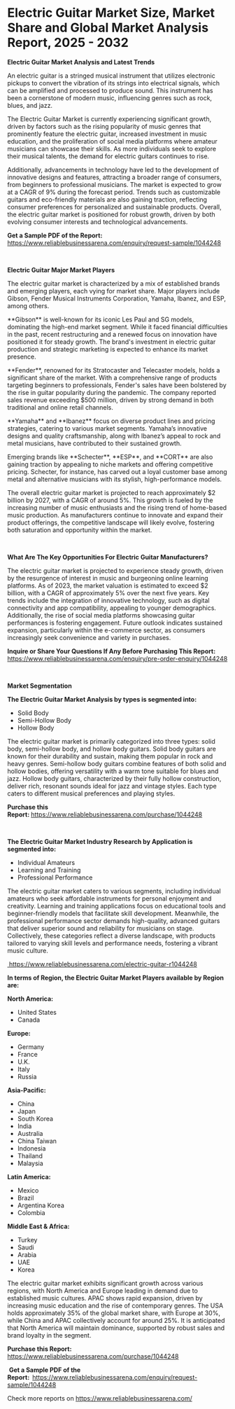 <p><h1>Electric Guitar Market Size, Market Share and Global Market Analysis Report, 2025 - 2032</h1></p><p><strong>Electric Guitar Market Analysis and Latest Trends</strong></p>
<p><p>An electric guitar is a stringed musical instrument that utilizes electronic pickups to convert the vibration of its strings into electrical signals, which can be amplified and processed to produce sound. This instrument has been a cornerstone of modern music, influencing genres such as rock, blues, and jazz.</p><p>The Electric Guitar Market is currently experiencing significant growth, driven by factors such as the rising popularity of music genres that prominently feature the electric guitar, increased investment in music education, and the proliferation of social media platforms where amateur musicians can showcase their skills. As more individuals seek to explore their musical talents, the demand for electric guitars continues to rise.</p><p>Additionally, advancements in technology have led to the development of innovative designs and features, attracting a broader range of consumers, from beginners to professional musicians. The market is expected to grow at a CAGR of 9% during the forecast period. Trends such as customizable guitars and eco-friendly materials are also gaining traction, reflecting consumer preferences for personalized and sustainable products. Overall, the electric guitar market is positioned for robust growth, driven by both evolving consumer interests and technological advancements.</p></p>
<p><strong>Get a Sample PDF of the Report:&nbsp;</strong> <a href="https://www.reliablebusinessarena.com/enquiry/request-sample/1044248?utm_campaign=2822&utm_medium=2&utm_source=Github&utm_content=ia&utm_term=05042025&utm_id=electric-guitar">https://www.reliablebusinessarena.com/enquiry/request-sample/1044248</a></p>
<p>&nbsp;</p>
<p><strong>Electric Guitar Major Market Players</strong></p>
<p><p>The electric guitar market is characterized by a mix of established brands and emerging players, each vying for market share. Major players include Gibson, Fender Musical Instruments Corporation, Yamaha, Ibanez, and ESP, among others.</p><p>**Gibson** is well-known for its iconic Les Paul and SG models, dominating the high-end market segment. While it faced financial difficulties in the past, recent restructuring and a renewed focus on innovation have positioned it for steady growth. The brand's investment in electric guitar production and strategic marketing is expected to enhance its market presence.</p><p>**Fender**, renowned for its Stratocaster and Telecaster models, holds a significant share of the market. With a comprehensive range of products targeting beginners to professionals, Fender's sales have been bolstered by the rise in guitar popularity during the pandemic. The company reported sales revenue exceeding $500 million, driven by strong demand in both traditional and online retail channels.</p><p>**Yamaha** and **Ibanez** focus on diverse product lines and pricing strategies, catering to various market segments. Yamaha’s innovative designs and quality craftsmanship, along with Ibanez’s appeal to rock and metal musicians, have contributed to their sustained growth. </p><p>Emerging brands like **Schecter**, **ESP**, and **CORT** are also gaining traction by appealing to niche markets and offering competitive pricing. Schecter, for instance, has carved out a loyal customer base among metal and alternative musicians with its stylish, high-performance models.</p><p>The overall electric guitar market is projected to reach approximately $2 billion by 2027, with a CAGR of around 5%. This growth is fueled by the increasing number of music enthusiasts and the rising trend of home-based music production. As manufacturers continue to innovate and expand their product offerings, the competitive landscape will likely evolve, fostering both saturation and opportunity within the market.</p></p>
<p>&nbsp;</p>
<p><strong>What Are The Key Opportunities For Electric Guitar Manufacturers?</strong></p>
<p><p>The electric guitar market is projected to experience steady growth, driven by the resurgence of interest in music and burgeoning online learning platforms. As of 2023, the market valuation is estimated to exceed $2 billion, with a CAGR of approximately 5% over the next five years. Key trends include the integration of innovative technology, such as digital connectivity and app compatibility, appealing to younger demographics. Additionally, the rise of social media platforms showcasing guitar performances is fostering engagement. Future outlook indicates sustained expansion, particularly within the e-commerce sector, as consumers increasingly seek convenience and variety in purchases.</p></p>
<p><strong>Inquire or Share Your Questions If Any Before Purchasing This Report:</strong> <a href="https://www.reliablebusinessarena.com/enquiry/pre-order-enquiry/1044248?utm_campaign=2822&utm_medium=2&utm_source=Github&utm_content=ia&utm_term=05042025&utm_id=electric-guitar">https://www.reliablebusinessarena.com/enquiry/pre-order-enquiry/1044248</a></p>
<p>&nbsp;</p>
<p><strong>Market Segmentation</strong></p>
<p><strong>The Electric Guitar Market Analysis by types is segmented into:</strong></p>
<p><ul><li>Solid Body</li><li>Semi-Hollow Body</li><li>Hollow Body</li></ul></p>
<p><p>The electric guitar market is primarily categorized into three types: solid body, semi-hollow body, and hollow body guitars. Solid body guitars are known for their durability and sustain, making them popular in rock and heavy genres. Semi-hollow body guitars combine features of both solid and hollow bodies, offering versatility with a warm tone suitable for blues and jazz. Hollow body guitars, characterized by their fully hollow construction, deliver rich, resonant sounds ideal for jazz and vintage styles. Each type caters to different musical preferences and playing styles.</p></p>
<p><strong>Purchase this Report:&nbsp;</strong><a href="https://www.reliablebusinessarena.com/purchase/1044248?utm_campaign=2822&utm_medium=2&utm_source=Github&utm_content=ia&utm_term=05042025&utm_id=electric-guitar">https://www.reliablebusinessarena.com/purchase/1044248</a></p>
<p>&nbsp;</p>
<p><strong>The Electric Guitar Market Industry Research by Application is segmented into:</strong></p>
<p><ul><li>Individual Amateurs</li><li>Learning and Training</li><li>Professional Performance</li></ul></p>
<p><p>The electric guitar market caters to various segments, including individual amateurs who seek affordable instruments for personal enjoyment and creativity. Learning and training applications focus on educational tools and beginner-friendly models that facilitate skill development. Meanwhile, the professional performance sector demands high-quality, advanced guitars that deliver superior sound and reliability for musicians on stage. Collectively, these categories reflect a diverse landscape, with products tailored to varying skill levels and performance needs, fostering a vibrant music culture.</p></p>
<p><a href="https://www.reliablebusinessarena.com/electric-guitar-r1044248?utm_campaign=2822&utm_medium=2&utm_source=Github&utm_content=ia&utm_term=05042025&utm_id=electric-guitar">&nbsp;https://www.reliablebusinessarena.com/electric-guitar-r1044248</a></p>
<p><strong>In terms of Region, the Electric Guitar Market Players available by Region are:</strong></p>
<p>
    <p> <strong> North America: </strong>
        <ul>
            <li>United States</li>
            <li>Canada</li>
        </ul>
        </p> 
    <p> <strong> Europe: </strong>
        <ul>
            <li>Germany</li>
            <li>France</li>
            <li>U.K.</li>
            <li>Italy</li>
            <li>Russia</li>
        </ul>
        </p> 
    <p> <strong> Asia-Pacific: </strong>
        <ul>
            <li>China</li>
            <li>Japan</li>
            <li>South Korea</li>
            <li>India</li>
            <li>Australia</li>
            <li>China Taiwan</li>
            <li>Indonesia</li>
            <li>Thailand</li>
            <li>Malaysia</li>
        </ul>
        </p> 
    <p> <strong> Latin America: </strong>
        <ul>
            <li>Mexico</li>
            <li>Brazil</li>
            <li>Argentina Korea</li>
            <li>Colombia</li>
        </ul>
        </p> 
    <p> <strong> Middle East & Africa: </strong>
        <ul>
            <li>Turkey</li>
            <li>Saudi</li>
            <li>Arabia</li>
            <li>UAE</li>
            <li>Korea</li>
        </ul>
    </p>
    </p>
<p><p>The electric guitar market exhibits significant growth across various regions, with North America and Europe leading in demand due to established music cultures. APAC shows rapid expansion, driven by increasing music education and the rise of contemporary genres. The USA holds approximately 35% of the global market share, with Europe at 30%, while China and APAC collectively account for around 25%. It is anticipated that North America will maintain dominance, supported by robust sales and brand loyalty in the segment.</p></p>
<p><strong>Purchase this Report: </strong><a href="https://www.reliablebusinessarena.com/purchase/1044248?utm_campaign=2822&utm_medium=2&utm_source=Github&utm_content=ia&utm_term=05042025&utm_id=electric-guitar">https://www.reliablebusinessarena.com/purchase/1044248</a></p>
<p>&nbsp;<strong>Get a Sample PDF of the Report:&nbsp;&nbsp;</strong><a href="https://www.reliablebusinessarena.com/enquiry/request-sample/1044248?utm_campaign=2822&utm_medium=2&utm_source=Github&utm_content=ia&utm_term=05042025&utm_id=electric-guitar">https://www.reliablebusinessarena.com/enquiry/request-sample/1044248</a></p>
<p><strong></strong></p>
<p>Check more reports on <a href="https://www.reliablebusinessarena.com/?utm_campaign=2822&utm_medium=2&utm_source=Github&utm_content=ia&utm_term=05042025&utm_id=electric-guitar">https://www.reliablebusinessarena.com/</a></p>